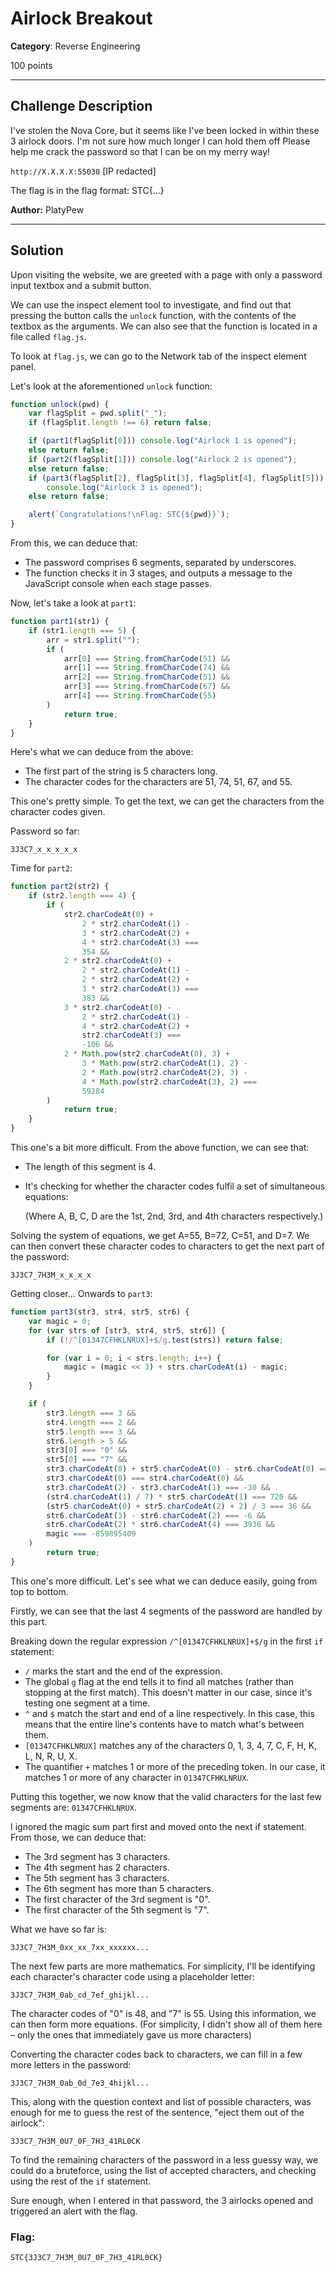 # Airlock Breakout

**Category**: Reverse Engineering

100 points

----

## Challenge Description
I've stolen the Nova Core, but it seems like I've been locked in within these 3 airlock doors. I'm not sure how much longer I can hold them off Please help me crack the password so that I can be on my merry way!

`http://X.X.X.X:55030` [IP redacted]

The flag is in the flag format: STC{...}

**Author:** PlatyPew

----

## Solution
Upon visiting the website, we are greeted with a page with only a password input textbox and a submit button.

<!--screenshot-->

We can use the inspect element tool to investigate, and find out that pressing the button calls the     `unlock` function, with the contents of the textbox as the arguments. We can also see that the function is located in a file called `flag.js`.

<!--screenshot-->

To look at `flag.js`, we can go to the Network tab of the inspect element panel.

<!--screenshot-->

Let's look at the aforementioned `unlock` function:
```js
function unlock(pwd) {
    var flagSplit = pwd.split("_");
    if (flagSplit.length !== 6) return false;

    if (part1(flagSplit[0])) console.log("Airlock 1 is opened");
    else return false;
    if (part2(flagSplit[1])) console.log("Airlock 2 is opened");
    else return false;
    if (part3(flagSplit[2], flagSplit[3], flagSplit[4], flagSplit[5]))
        console.log("Airlock 3 is opened");
    else return false;

    alert(`Congratulations!\nFlag: STC{${pwd}}`);
}
```

From this, we can deduce that:
* The password comprises 6 segments, separated by underscores.
* The function checks it in 3 stages, and outputs a message to the JavaScript console when each stage passes.

Now, let's take a look at `part1`:

```js
function part1(str1) {
    if (str1.length === 5) {
        arr = str1.split("");
        if (
            arr[0] === String.fromCharCode(51) &&
            arr[1] === String.fromCharCode(74) &&
            arr[2] === String.fromCharCode(51) &&
            arr[3] === String.fromCharCode(67) &&
            arr[4] === String.fromCharCode(55)
        )
            return true;
    }
}
```

Here's what we can deduce from the above:

* The first part of the string is 5 characters long.
* The character codes for the characters are 51, 74, 51, 67, and 55.

This one's pretty simple. To get the text, we can get the characters from the character codes given.

<!--screenshot-->

Password so far:
```
3J3C7_x_x_x_x_x
```

Time for `part2`:
```js
function part2(str2) {
    if (str2.length === 4) {
        if (
            str2.charCodeAt(0) +
                2 * str2.charCodeAt(1) -
                3 * str2.charCodeAt(2) +
                4 * str2.charCodeAt(3) ===
                354 &&
            2 * str2.charCodeAt(0) +
                2 * str2.charCodeAt(1) -
                2 * str2.charCodeAt(2) +
                3 * str2.charCodeAt(3) ===
                383 &&
            3 * str2.charCodeAt(0) -
                2 * str2.charCodeAt(1) -
                4 * str2.charCodeAt(2) +
                str2.charCodeAt(3) ===
                -106 &&
            2 * Math.pow(str2.charCodeAt(0), 3) +
                3 * Math.pow(str2.charCodeAt(1), 2) -
                2 * Math.pow(str2.charCodeAt(2), 3) -
                4 * Math.pow(str2.charCodeAt(3), 2) ===
                59284
        )
            return true;
    }
}
```

This one's a bit more difficult. From the above function, we can see that:

* The length of this segment is 4.
* It's checking for whether the character codes fulfil a set of simultaneous equations:

  <!--image-->

  (Where A, B, C, D are the 1st, 2nd, 3rd, and 4th characters respectively.)

Solving the system of equations, we get A=55, B=72, C=51, and D=7. We can then convert these character codes to characters to get the next part of the password:

```
3J3C7_7H3M_x_x_x_x
```

Getting closer... Onwards to `part3`:

```js
function part3(str3, str4, str5, str6) {
    var magic = 0;
    for (var strs of [str3, str4, str5, str6]) {
        if (!/^[01347CFHKLNRUX]+$/g.test(strs)) return false;

        for (var i = 0; i < strs.length; i++) {
            magic = (magic << 3) + strs.charCodeAt(i) - magic;
        }
    }

    if (
        str3.length === 3 &&
        str4.length === 2 &&
        str5.length === 3 &&
        str6.length > 5 &&
        str3[0] === "0" &&
        str5[0] === "7" &&
        str3.charCodeAt(0) + str5.charCodeAt(0) - str6.charCodeAt(0) === 51 &&
        str3.charCodeAt(0) === str4.charCodeAt(0) &&
        str3.charCodeAt(2) - str3.charCodeAt(1) === -30 &&
        (str4.charCodeAt(1) / 7) * str5.charCodeAt(1) === 720 &&
        (str5.charCodeAt(0) + str5.charCodeAt(2) + 2) / 3 === 36 &&
        str6.charCodeAt(3) - str6.charCodeAt(2) === -6 &&
        str6.charCodeAt(2) * str6.charCodeAt(4) === 3936 &&
        magic === -859895409
    )
        return true;
}
```

This one's more difficult. Let's see what we can deduce easily, going from top to bottom.

Firstly, we can see that the last 4 segments of the password are handled by this part.

Breaking down the regular expression `/^[01347CFHKLNRUX]+$/g` in the first `if` statement:
* `/` marks the start and the end of the expression.
* The global `g` flag at the end tells it to find all matches (rather than stopping at the first match). This doesn't matter in our case, since it's testing one segment at a time.
* `^` and `$` match the start and end of a line respectively. In this case, this means that the entire line's contents have to match what's between them.
* `[01347CFHKLNRUX]` matches any of the characters 0, 1, 3, 4, 7, C, F, H, K, L, N, R, U, X.
* The quantifier `+` matches 1 or more of the preceding token. In our case, it matches 1 or more of any character in `01347CFHKLNRUX`.

Putting this together, we now know that the valid characters for the last few segments are: `01347CFHKLNRUX`.

I ignored the magic sum part first and moved onto the next if statement. From those, we can deduce that:

* The 3rd segment has 3 characters.
* The 4th segment has 2 characters.
* The 5th segment has 3 characters.
* The 6th segment has more than 5 characters.
* The first character of the 3rd segment is "0".
* The first character of the 5th segment is "7".

What we have so far is:
```
3J3C7_7H3M_0xx_xx_7xx_xxxxxx...
```

The next few parts are more mathematics. For simplicity, I'll be identifying each character's character code using a placeholder letter:
```
3J3C7_7H3M_0ab_cd_7ef_ghijkl...
```

The character codes of "0" is 48,  and "7" is 55. Using this information, we can then form more equations. (For simplicity, I didn't show all of them here – only the ones that immediately gave us more characters)

<!--image-->

Converting the character codes back to characters, we can fill in a few more letters in the password:
```
3J3C7_7H3M_0ab_0d_7e3_4hijkl...
```

This, along with the question context and list of possible characters, was enough for me to guess the rest of the sentence, "eject them out of the airlock":
```
3J3C7_7H3M_0U7_0F_7H3_41RL0CK
```

To find the remaining characters of the password in a less guessy way, we could do a bruteforce, using the list of accepted characters, and checking using the rest of the `if` statement.

Sure enough, when I entered in that password, the 3 airlocks opened and triggered an alert with the flag.

<!--screenshot-->



### Flag:
```
STC{3J3C7_7H3M_0U7_0F_7H3_41RL0CK}
```
